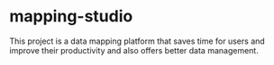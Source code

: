 # mapping-studio
This project is a data mapping platform that saves time for users and improve their productivity and also offers better data management.
